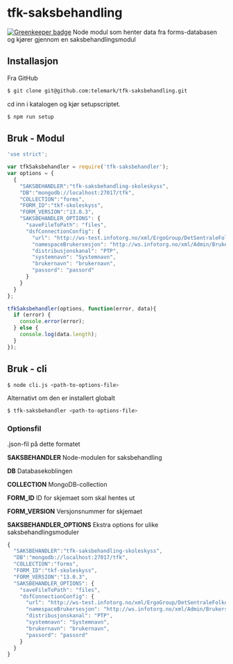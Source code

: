 # tfk-saksbehandling

[![Greenkeeper badge](https://badges.greenkeeper.io/telemark/tfk-saksbehandling.svg)](https://greenkeeper.io/)
Node modul som henter data fra forms-databasen og kjører gjennom en saksbehandlingsmodul

## Installasjon
Fra GitHub

```sh
$ git clone git@github.com:telemark/tfk-saksbehandling.git
```

cd inn i katalogen og kjør setupscriptet.

```sh
$ npm run setup
```

## Bruk - Modul

```javascript
'use strict';

var tfkSaksbehandler = require('tfk-saksbehandler');
var options = {
  {
    "SAKSBEHANDLER":"tfk-saksbehandling-skoleskyss",
    "DB":"mongodb://localhost:27017/tfk",
    "COLLECTION":"forms",
    "FORM_ID":"tkf-skoleskyss",
    "FORM_VERSION":"13.0.3",
    "SAKSBEHANDLER_OPTIONS": {
      "saveFileToPath": "files",
      "dsfConnectionConfig": {
        "url": "http://ws-test.infotorg.no/xml/ErgoGroup/DetSentraleFolkeregister1_4/2011-09-26/DetSentraleFolkeregister1_4.wsdl",
        "namespaceBrukersesjon": "http://ws.infotorg.no/xml/Admin/Brukersesjon/2006-07-07/Brukersesjon.xsd",
        "distribusjonskanal": "PTP",
        "systemnavn": "Systemnavn",
        "brukernavn": "brukernavn",
        "passord": "passord"
      }
    }
  }
};

tfkSaksbehandler(options, function(error, data){
  if (error) {
    console.error(error);
  } else {
    console.log(data.length);
  }
});
```

## Bruk - cli

```sh
$ node cli.js <path-to-options-file>
```

Alternativt om den er installert globalt

```sh
$ tfk-saksbehandler <path-to-options-file>
```

### Optionsfil

.json-fil på dette formatet

**SAKSBEHANDLER** Node-modulen for saksbehandling

**DB** Databasekoblingen

**COLLECTION** MongoDB-collection

**FORM_ID** ID for skjemaet som skal hentes ut

**FORM_VERSION** Versjonsnummer for skjemaet

**SAKSBEHANDLER_OPTIONS** Ekstra options for ulike saksbehandlingsmoduler

```javascript
{
  "SAKSBEHANDLER":"tfk-saksbehandling-skoleskyss",
  "DB":"mongodb://localhost:27017/tfk",
  "COLLECTION":"forms",
  "FORM_ID":"tkf-skoleskyss",
  "FORM_VERSION":"13.0.3",
  "SAKSBEHANDLER_OPTIONS": {
    "saveFileToPath": "files",
    "dsfConnectionConfig": {
      "url": "http://ws-test.infotorg.no/xml/ErgoGroup/DetSentraleFolkeregister1_4/2011-09-26/DetSentraleFolkeregister1_4.wsdl",
      "namespaceBrukersesjon": "http://ws.infotorg.no/xml/Admin/Brukersesjon/2006-07-07/Brukersesjon.xsd",
      "distribusjonskanal": "PTP",
      "systemnavn": "Systemnavn",
      "brukernavn": "brukernavn",
      "passord": "passord"
    }
  }
}
```